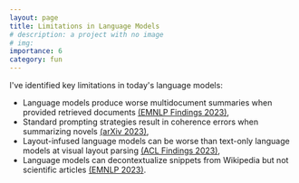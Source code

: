 ```yaml
---
layout: page
title: Limitations in Language Models
# description: a project with no image
# img:
importance: 6
category: fun
---
```


I've identified key limitations in today's language models:

* Language models produce worse multidocument summaries when provided retrieved documents [(EMNLP Findings 2023)](https://aclanthology.org/2023.findings-emnlp.549/),
* Standard prompting strategies result in coherence errors when summarizing novels [(arXiv 2023)](https://arxiv.org/abs/2310.00785),
* Layout-infused language models can be worse than text-only language models at visual layout parsing [(ACL Findings 2023)](https://aclanthology.org/2023.findings-acl.844/), 
* Language models can decontextualize snippets from Wikipedia but not scientific articles [(EMNLP 2023)](https://aclanthology.org/2023.emnlp-main.193/).